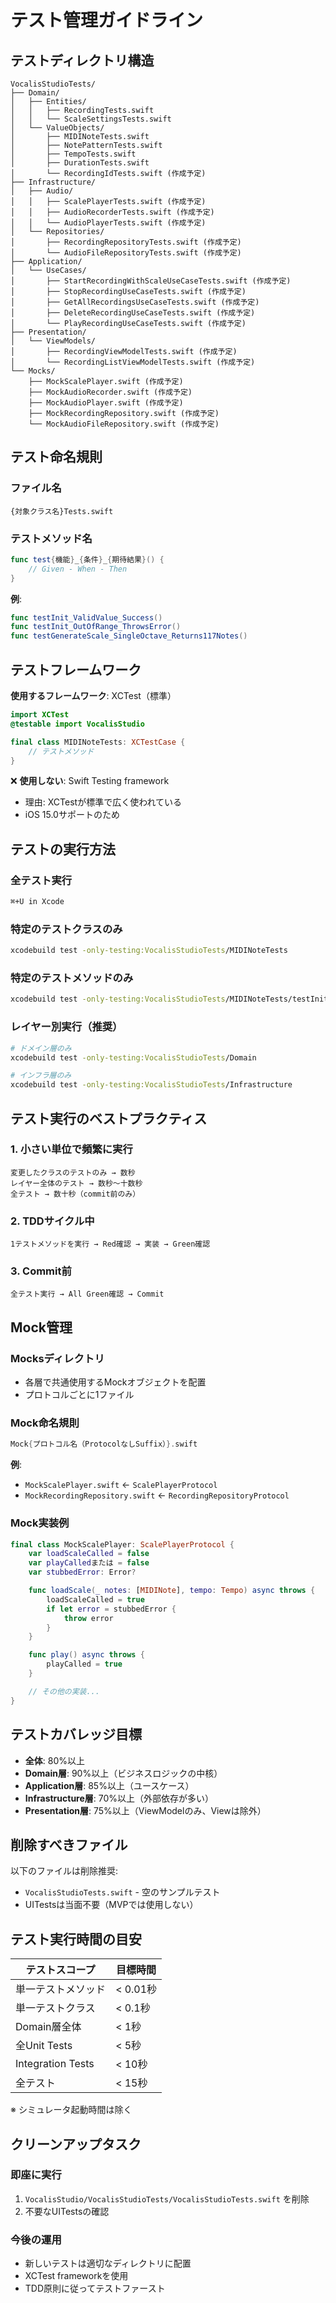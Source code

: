 # テスト管理ガイドライン

## テストディレクトリ構造

```
VocalisStudioTests/
├── Domain/
│   ├── Entities/
│   │   ├── RecordingTests.swift
│   │   └── ScaleSettingsTests.swift
│   └── ValueObjects/
│       ├── MIDINoteTests.swift
│       ├── NotePatternTests.swift
│       ├── TempoTests.swift
│       ├── DurationTests.swift
│       └── RecordingIdTests.swift (作成予定)
├── Infrastructure/
│   ├── Audio/
│   │   ├── ScalePlayerTests.swift (作成予定)
│   │   ├── AudioRecorderTests.swift (作成予定)
│   │   └── AudioPlayerTests.swift (作成予定)
│   └── Repositories/
│       ├── RecordingRepositoryTests.swift (作成予定)
│       └── AudioFileRepositoryTests.swift (作成予定)
├── Application/
│   └── UseCases/
│       ├── StartRecordingWithScaleUseCaseTests.swift (作成予定)
│       ├── StopRecordingUseCaseTests.swift (作成予定)
│       ├── GetAllRecordingsUseCaseTests.swift (作成予定)
│       ├── DeleteRecordingUseCaseTests.swift (作成予定)
│       └── PlayRecordingUseCaseTests.swift (作成予定)
├── Presentation/
│   └── ViewModels/
│       ├── RecordingViewModelTests.swift (作成予定)
│       └── RecordingListViewModelTests.swift (作成予定)
└── Mocks/
    ├── MockScalePlayer.swift (作成予定)
    ├── MockAudioRecorder.swift (作成予定)
    ├── MockAudioPlayer.swift (作成予定)
    ├── MockRecordingRepository.swift (作成予定)
    └── MockAudioFileRepository.swift (作成予定)
```

## テスト命名規則

### ファイル名
```
{対象クラス名}Tests.swift
```

### テストメソッド名
```swift
func test{機能}_{条件}_{期待結果}() {
    // Given - When - Then
}
```

**例**:
```swift
func testInit_ValidValue_Success()
func testInit_OutOfRange_ThrowsError()
func testGenerateScale_SingleOctave_Returns117Notes()
```

## テストフレームワーク

**使用するフレームワーク**: XCTest（標準）

```swift
import XCTest
@testable import VocalisStudio

final class MIDINoteTests: XCTestCase {
    // テストメソッド
}
```

❌ **使用しない**: Swift Testing framework
- 理由: XCTestが標準で広く使われている
- iOS 15.0サポートのため

## テストの実行方法

### 全テスト実行
```bash
⌘+U in Xcode
```

### 特定のテストクラスのみ
```bash
xcodebuild test -only-testing:VocalisStudioTests/MIDINoteTests
```

### 特定のテストメソッドのみ
```bash
xcodebuild test -only-testing:VocalisStudioTests/MIDINoteTests/testInit_ValidValue_Success
```

### レイヤー別実行（推奨）
```bash
# ドメイン層のみ
xcodebuild test -only-testing:VocalisStudioTests/Domain

# インフラ層のみ
xcodebuild test -only-testing:VocalisStudioTests/Infrastructure
```

## テスト実行のベストプラクティス

### 1. 小さい単位で頻繁に実行
```
変更したクラスのテストのみ → 数秒
レイヤー全体のテスト → 数秒〜十数秒
全テスト → 数十秒（commit前のみ）
```

### 2. TDDサイクル中
```
1テストメソッドを実行 → Red確認 → 実装 → Green確認
```

### 3. Commit前
```
全テスト実行 → All Green確認 → Commit
```

## Mock管理

### Mocksディレクトリ
- 各層で共通使用するMockオブジェクトを配置
- プロトコルごとに1ファイル

### Mock命名規則
```swift
Mock{プロトコル名（ProtocolなしSuffix）}.swift
```

**例**:
- `MockScalePlayer.swift` ← `ScalePlayerProtocol`
- `MockRecordingRepository.swift` ← `RecordingRepositoryProtocol`

### Mock実装例
```swift
final class MockScalePlayer: ScalePlayerProtocol {
    var loadScaleCalled = false
    var playCalledまたは = false
    var stubbedError: Error?

    func loadScale(_ notes: [MIDINote], tempo: Tempo) async throws {
        loadScaleCalled = true
        if let error = stubbedError {
            throw error
        }
    }

    func play() async throws {
        playCalled = true
    }

    // その他の実装...
}
```

## テストカバレッジ目標

- **全体**: 80%以上
- **Domain層**: 90%以上（ビジネスロジックの中核）
- **Application層**: 85%以上（ユースケース）
- **Infrastructure層**: 70%以上（外部依存が多い）
- **Presentation層**: 75%以上（ViewModelのみ、Viewは除外）

## 削除すべきファイル

以下のファイルは削除推奨:
- `VocalisStudioTests.swift` - 空のサンプルテスト
- UITestsは当面不要（MVPでは使用しない）

## テスト実行時間の目安

| テストスコープ | 目標時間 |
|-------------|---------|
| 単一テストメソッド | < 0.01秒 |
| 単一テストクラス | < 0.1秒 |
| Domain層全体 | < 1秒 |
| 全Unit Tests | < 5秒 |
| Integration Tests | < 10秒 |
| 全テスト | < 15秒 |

※ シミュレータ起動時間は除く

## クリーンアップタスク

### 即座に実行
1. `VocalisStudio/VocalisStudioTests/VocalisStudioTests.swift` を削除
2. 不要なUITestsの確認

### 今後の運用
- 新しいテストは適切なディレクトリに配置
- XCTest frameworkを使用
- TDD原則に従ってテストファースト
